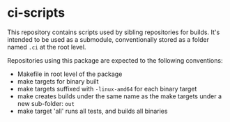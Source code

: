 ci-scripts
==========

This repository contains scripts used by sibling repositories for builds. It's intended to be used as a submodule, conventionally stored as a folder named `.ci` at the root level.

Repositories using this package are expected to the following conventions:
  - Makefile in root level of the package
  - make targets for binary built
  - make targets suffixed with `-linux-amd64` for each binary target
  - make creates builds under the same name as the make targets under a new sub-folder: `out`
  - make target 'all' runs all tests, and builds all binaries
